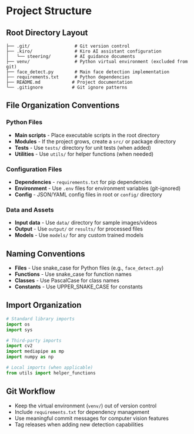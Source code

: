 # Project Structure

## Root Directory Layout
```
├── .git/                 # Git version control
├── .kiro/                # Kiro AI assistant configuration
│   └── steering/         # AI guidance documents
├── venv/                 # Python virtual environment (excluded from git)
├── face_detect.py        # Main face detection implementation
├── requirements.txt      # Python dependencies
├── README.md            # Project documentation
└── .gitignore           # Git ignore patterns
```

## File Organization Conventions

### Python Files
- **Main scripts** - Place executable scripts in the root directory
- **Modules** - If the project grows, create a `src/` or package directory
- **Tests** - Use `tests/` directory for unit tests (when added)
- **Utilities** - Use `utils/` for helper functions (when needed)

### Configuration Files
- **Dependencies** - `requirements.txt` for pip dependencies
- **Environment** - Use `.env` files for environment variables (git-ignored)
- **Config** - JSON/YAML config files in root or `config/` directory

### Data and Assets
- **Input data** - Use `data/` directory for sample images/videos
- **Output** - Use `output/` or `results/` for processed files
- **Models** - Use `models/` for any custom trained models

## Naming Conventions
- **Files** - Use snake_case for Python files (e.g., `face_detect.py`)
- **Functions** - Use snake_case for function names
- **Classes** - Use PascalCase for class names
- **Constants** - Use UPPER_SNAKE_CASE for constants

## Import Organization
```python
# Standard library imports
import os
import sys

# Third-party imports
import cv2
import mediapipe as mp
import numpy as np

# Local imports (when applicable)
from utils import helper_functions
```

## Git Workflow
- Keep the virtual environment (`venv/`) out of version control
- Include `requirements.txt` for dependency management
- Use meaningful commit messages for computer vision features
- Tag releases when adding new detection capabilities